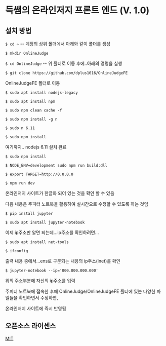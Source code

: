 # 득쌤의 온라인저지 프론트 엔드 (V. 1.0)

## 설치 방법

`$ cd ~` -- 계정의 상위 폴더에서 아래와 같이 폴더를 생성

`$ mkdir OnlineJudge`

`$ cd OnlineJudge` -- 위 폴더로 이동 후에..아래의 명령을 실행

`$ git clone https://github.com/dplus1016/OnlineJudgeFE`

OnlineJudgeFE 폴더로 이동

`$ sudo apt install nodejs-legacy`

`$ sudo apt install npm`

`$ sudo npm clean cache -f`

`$ sudo npm install -g n`

`$ sudo n 6.11`

`$ sudo npm install`

여기까지.. nodejs 6.11 설치 완료

`$ sudo npm install`

`$ NODE_ENV=development sudo npm run build:dll`

`$ export TARGET=http://0.0.0.0`

`$ npm run dev`

온라인저지 사이트가 한글화 되어 있는 것을 확인 할 수 있음

다음 내용은 주피터 노트북을 활용하여 실시간으로 수정할 수 있도록 하는 것임

`$ pip install jupyter`

`$ sudo apt install jupyter-notebook`

이제 ip주소만 알면 되는데...ip주소를 확인하려면...

`$ sudo apt install net-tools`

`$ ifconfig`

출력 내용 중에서...ens로 구분되는 내용의 ip주소(inet)를 확인

`$ jupyter-notebook --ip='000.000.000.000'`

위의 주소부분에 자신의 ip주소를 입력

주피터 노트북에 접속한 후에 OnlineJudge/OnlineJudgeFE 폴더에 있는 다양한 파일들을 확인하면서 수정하면,

온라인저지 사이트에 즉시 반영됨

## 오픈소스 라이센스

[MIT](http://opensource.org/licenses/MIT)

